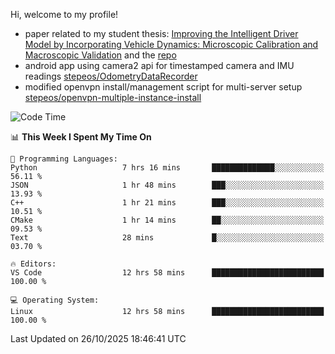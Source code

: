 Hi, welcome to my profile!

* paper related to my student thesis: [Improving the Intelligent Driver Model by Incorporating Vehicle Dynamics: Microscopic Calibration and Macroscopic Validation](https://doi.org/10.48550/arXiv.2408.03722) and the [repo](https://github.com/stepeos/pycarmodel_calibration)
* android app using camera2 api for timestamped camera and IMU readings [stepeos/OdometryDataRecorder](https://github.com/stepeos/OdometryDataRecorder)
* modified openvpn install/management script for multi-server setup [stepeos/openvpn-multiple-instance-install](https://github.com/stepeos/openvpn-multiple-instance-install)

<!--START_SECTION:waka-->
![Code Time](http://img.shields.io/badge/Code%20Time-2%2C208%20hrs%2048%20mins-blue)

📊 **This Week I Spent My Time On** 

```text
💬 Programming Languages: 
Python                   7 hrs 16 mins       ██████████████░░░░░░░░░░░   56.11 % 
JSON                     1 hr 48 mins        ███░░░░░░░░░░░░░░░░░░░░░░   13.93 % 
C++                      1 hr 21 mins        ███░░░░░░░░░░░░░░░░░░░░░░   10.51 % 
CMake                    1 hr 14 mins        ██░░░░░░░░░░░░░░░░░░░░░░░   09.53 % 
Text                     28 mins             █░░░░░░░░░░░░░░░░░░░░░░░░   03.70 % 

🔥 Editors: 
VS Code                  12 hrs 58 mins      █████████████████████████   100.00 % 

💻 Operating System: 
Linux                    12 hrs 58 mins      █████████████████████████   100.00 % 
```


 Last Updated on 26/10/2025 18:46:41 UTC
<!--END_SECTION:waka-->
